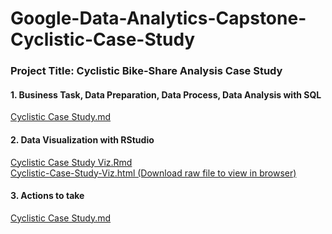 # Google-Data-Analytics-Capstone-Cyclistic-Case-Study
### Project Title: Cyclistic Bike-Share Analysis Case Study

#### 1. Business Task, Data Preparation, Data Process, Data Analysis with SQL
[Cyclistic Case Study.md](https://github.com/zachho9/Google-Data-Analytics-Capstone-Cyclistic-Case-Study/blob/main/Cyclistic%20Case%20Study.md)

#### 2. Data Visualization with RStudio
[Cyclistic Case Study Viz.Rmd](https://github.com/zachho9/Google-Data-Analytics-Capstone-Cyclistic-Case-Study/blob/main/R_Markdown/Cyclistic%20Case%20Study%20Viz.Rmd)  
[Cyclistic-Case-Study-Viz.html (Download raw file to view in browser)](https://github.com/zachho9/Google-Data-Analytics-Capstone-Cyclistic-Case-Study/blob/main/R_Markdown/Cyclistic-Case-Study-Viz.html)

#### 3. Actions to take
[Cyclistic Case Study.md](https://github.com/zachho9/Google-Data-Analytics-Capstone-Cyclistic-Case-Study/blob/main/Cyclistic%20Case%20Study.md)
